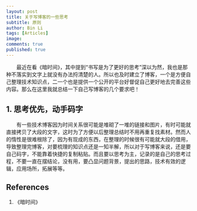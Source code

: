 ```yaml
---
layout: post
title: 关于写博客的一些思考
subtitle: 原则
author: Bin Li
tags: [Articles]
image: 
comments: true
published: true
---
```


　　最近在看《暗时间》，其中提到“书写是为了更好的思考”深以为然，我也是那种不落实到文字上就没有办法捋清楚的人。所以也及时建立了博客，一个是方便自己整理技术知识点，二一个也是提供一个公开的平台好督促自己更好地去完善这些内容。那么在这里我就总结一下自己写博客的几个要求吧！

## 1. 思考优先，动手码字
　　有一些技术博客因为时间关系很可能是堆砌了一堆的链接和图片，有时可能就直接拷贝了大段的文字，这时为了方便以后整理总结时不用再重复找素材。然而人的惰性是很难根除了，因为有现成的东西，在整理的时候很有可能就大段的借用，导致整理完博客，对要梳理的知识点还是一知半解，所以对于写博客来说，还是要自己码字，不能靠着快捷的复制粘贴。而且要以思考为主，记录的是自己的思考过程，不要一直在摆结论，没有用，要凸显问题背景，提出的思路，技术有效的逻辑，应用场所，拓展等等。

## References
1. 《暗时间》